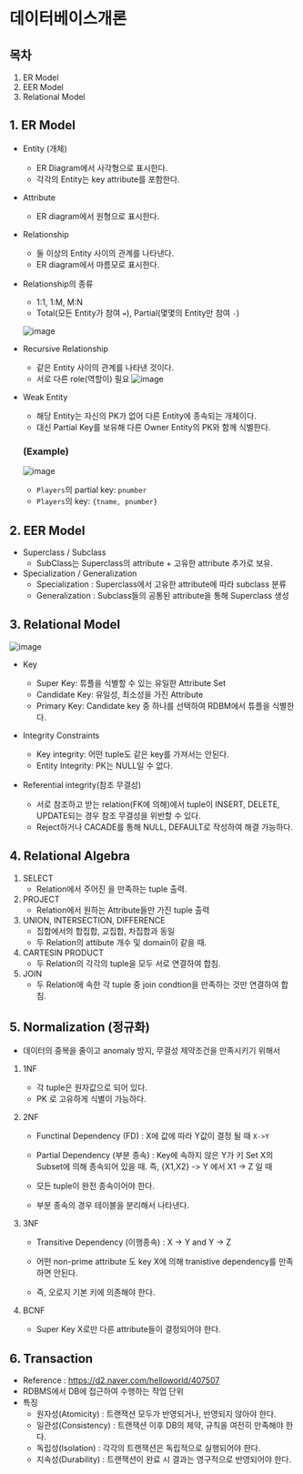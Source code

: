 # 데이터베이스개론

## 목차
1. ER Model
2. EER Model
3. Relational Model

## 1. ER Model
- Entity (개체)
    - ER Diagram에서 사각형으로 표시한다.
    - 각각의 Entity는 key attribute를 포함한다.
- Attribute
    - ER diagram에서 원형으로 표시한다.
- Relationship
    - 둘 이상의 Entity 사이의 관계를 나타낸다.
    - ER diagram에서 마름모로 표시한다.

- Relationship의 종류
    - 1:1, 1:M, M:N
    - Total(모든 Entity가 참여 ```=```), Partial(몇몇의 Entity만 참여 ```-```)

    ![image](https://user-images.githubusercontent.com/86395683/187480474-502e5c3e-cceb-41cf-9feb-c9e39c8a806a.png)

- Recursive Relationship
    - 같은 Entity 사이의 관계를 나타낸 것이다.
    - 서로 다른 role(역할이) 필요
    ![image](https://user-images.githubusercontent.com/86395683/187481117-3dea4a2e-d6e2-4cc6-9772-756af18fd1ee.png)

- Weak Entity 
    - 해당 Entity는 자신의 PK가 없어 다른 Entity에 종속되는 개체이다.
    - 대신 Partial Key를 보유해 다른 Owner Entity의 PK와 함께 식별한다.
    
    ### (Example) 
    ![image](https://user-images.githubusercontent.com/86395683/187482134-3749b4b9-279e-43cc-9a9c-3c4d2afee17c.png)
    - ```Players```의 partial key: ```pnumber```
    - ```Players```의 key: ```{tname, pnumber}```

## 2. EER Model
- Superclass / Subclass
    - SubClass는 Superclass의 attribute + 고유한 attribute 추가로 보유.
- Specialization / Generalization
    - Specialization : Superclass에서 고유한 attribute에 따라 subclass 분류
    - Generalization : Subclass들의 공통된 attribute을 통해 Superclass 생성 

## 3. Relational Model
![image](https://user-images.githubusercontent.com/86395683/187621553-d7b72729-7f33-4074-a68a-c4cbcdfd6a93.png)

- Key
    - Super Key: 튜플을 식별할 수 있는 유일한 Attribute Set 
    - Candidate Key: 유일성, 최소성을 가진 Attribute
    - Primary Key: Candidate key 중 하나를 선택하여 RDBM에서 튜플을 식별한다.

- Integrity Constraints
    - Key integrity: 어떤 tuple도 같은 key를 가져서는 안된다.
    - Entity Integrity: PK는 NULL일 수 없다.

- Referential integrity(참조 무결성)
    - 서로 참조하고 받는 relation(FK에 의해)에서 tuple이 INSERT, DELETE, UPDATE되는 경우 참조 무결성을 위반할 수 있다.
    - Reject하거나 CACADE를 통해 NULL, DEFAULT로 작성하여 해결 가능하다.

## 4. Relational Algebra
1. SELECT
    - Relation에서 주어진 <condition>을 만족하는 tuple 출력.
2. PROJECT
    - Relation에서 원하는 Attribute들만 가진 tuple 출력
3. UNION, INTERSECTION, DIFFERENCE
    - 집합에서의 합집합, 교집합, 차집합과 동일
    - 두 Relation의 attibute 개수 및 domain이 같을 때.
4. CARTESIN PRODUCT
    - 두 Relation의 각각의 tuple을 모두 서로 연결하여 합침.
5. JOIN
    - 두 Relation에 속한 각 tuple 중 join condtion을 만족하는 것만 연결하여 합침.


## 5. Normalization (정규화)
- 데이터의 중복을 줄이고 anomaly 방지, 무결성 제약조건을 만족시키기 위해서

1. 1NF
    - 각 tuple은 원자값으로 되어 있다.
    - PK 로 고유하게 식별이 가능하다.

2. 2NF
    - Functinal Dependency (FD) : X에 값에 따라 Y값이 결정 될 때 ```X->Y```
    - Partial Dependency (부분 종속) : Key에 속하지 않은 Y가 키 Set X의 Subset에 의해 종속되어 있을 때. 즉, {X1,X2} -> Y 에서 X1 -> Z 일 때

    - 모든 tuple이 완전 종속이어야 한다.
    - 부분 종속의 경우 테이블을 분리해서 나타낸다.

3. 3NF
    - Transitive Dependency (이행종속) : X -> Y and Y -> Z

    - 어떤 non-prime attribute 도 key X에 의해 tranistive dependency를 만족하면 안된다.
    - 즉, 오로지 기본 키에 의존해야 한다.
    
4. BCNF
    - Super Key X로만 다른 attribute들이 결정되어야 한다.

## 6. Transaction
- Reference : https://d2.naver.com/helloworld/407507
- RDBMS에서 DB에 접근하여 수행하는 작업 단위
- 특징
    - 원자성(Atomicity) : 트랜잭션 모두가 반영되거나, 반영되지 않아야 한다.
    - 일관성(Consistency) : 트랜잭션 이후 DB의 제약, 규칙을 여전히 만족해야 한다.
    - 독립성(Isolation) : 각각의 트랜잭션은 독립적으로 실행되어야 한다.
    - 지속성(Durability) : 트랜잭션이 완료 시 결과는 영구적으로 반영되어야 한다. 

